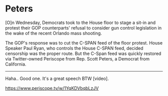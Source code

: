 # Peters

[O]n Wednesday, Democrats took to the House floor to stage a sit-in and protest their GOP counterparts' refusal to consider gun control legislation in the wake of the recent Orlando mass shooting.

The GOP's response was to cut the C-SPAN feed of the floor protest. House Speaker Paul Ryan, who controls the House C-SPAN feed, decided censorship was the proper route. But the C-Span feed was quickly restored via Twitter-owned Periscope from Rep. Scott Peters, a Democrat from California.


----

Haha.. Good one. It's a great speech BTW [video].

https://www.periscope.tv/w/1YqKDVbqbLzJV











